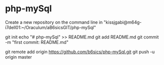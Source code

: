 # php-mySql


Create a new repository on the command line 
in "kissjgabi@m64g-i7dell01:~/Oraculum/aB6sicsGIT/php-mySql"

git init
echo "# php-mySql" >> README.md
git add README.md
git commit -m "first commit: README.md"

git remote add origin https://github.com/b6sics/php-mySql.git
git push -u origin master

